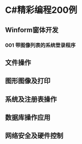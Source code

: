 # C#精彩编程200例

## Winform窗体开发

### 001 带图像列表的系统登录程序

## 文件操作

## 图形图像及打印

## 系统及注册表操作

## 数据库操作应用

## 网络安全及硬件控制

 